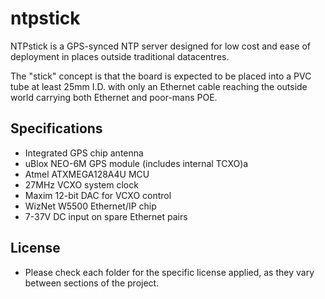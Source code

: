 ntpstick
========

NTPstick is a GPS-synced NTP server designed for low cost and ease
of deployment in places outside traditional datacentres.

The "stick" concept is that the board is expected to be placed into
a PVC tube at least 25mm I.D. with only an Ethernet cable reaching
the outside world carrying both Ethernet and poor-mans POE.

Specifications
--------------

 - Integrated GPS chip antenna
 - uBlox NEO-6M GPS module (includes internal TCXO)a
 - Atmel ATXMEGA128A4U MCU
 - 27MHz VCXO system clock
 - Maxim 12-bit DAC for VCXO control
 - WizNet W5500 Ethernet/IP chip
 - 7-37V DC input on spare Ethernet pairs
 
License
-------

 - Please check each folder for the specific license applied, as they
   vary between sections of the project.

